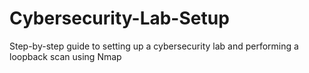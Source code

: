 # Cybersecurity-Lab-Setup
Step-by-step guide to setting up a cybersecurity lab and performing a loopback scan using Nmap
